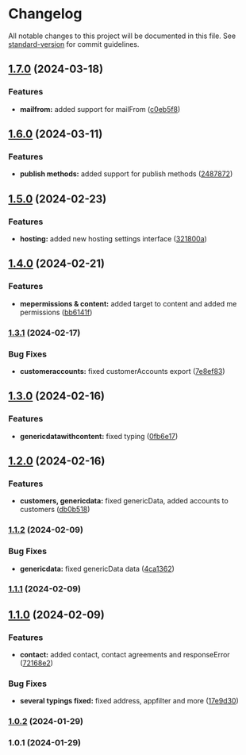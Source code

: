 # Changelog

All notable changes to this project will be documented in this file. See [standard-version](https://github.com/conventional-changelog/standard-version) for commit guidelines.

## [1.7.0](https://github.com/lilaquadrat/interfaces/compare/v1.6.0...v1.7.0) (2024-03-18)


### Features

* **mailfrom:** added support for mailFrom ([c0eb5f8](https://github.com/lilaquadrat/interfaces/commit/c0eb5f87a85cbace9551d84f37f4afb11c357339))

## [1.6.0](https://github.com/lilaquadrat/interfaces/compare/v1.5.0...v1.6.0) (2024-03-11)


### Features

* **publish methods:** added support for publish methods ([2487872](https://github.com/lilaquadrat/interfaces/commit/248787278607722f9a7f0dbc35669c8707f5b029))

## [1.5.0](https://github.com/lilaquadrat/interfaces/compare/v1.4.0...v1.5.0) (2024-02-23)


### Features

* **hosting:** added new hosting settings interface ([321800a](https://github.com/lilaquadrat/interfaces/commit/321800abc7ecabad1000f69f4e588bce63c79a3b))

## [1.4.0](https://github.com/lilaquadrat/interfaces/compare/v1.3.1...v1.4.0) (2024-02-21)


### Features

* **mepermissions & content:** added target to content and added me permissions ([bb6141f](https://github.com/lilaquadrat/interfaces/commit/bb6141f3425f370a0de0baf669ce1ae97d90a721))

### [1.3.1](https://github.com/lilaquadrat/interfaces/compare/v1.3.0...v1.3.1) (2024-02-17)


### Bug Fixes

* **customeraccounts:** fixed customerAccounts export ([7e8ef83](https://github.com/lilaquadrat/interfaces/commit/7e8ef83c5750dc5d75f17b2bd68211c0316e08b9))

## [1.3.0](https://github.com/lilaquadrat/interfaces/compare/v1.2.0...v1.3.0) (2024-02-16)


### Features

* **genericdatawithcontent:** fixed typing ([0fb6e17](https://github.com/lilaquadrat/interfaces/commit/0fb6e175725007f7b4fa7fed583382767355475f))

## [1.2.0](https://github.com/lilaquadrat/interfaces/compare/v1.1.2...v1.2.0) (2024-02-16)


### Features

* **customers, genericdata:** fixed genericData, added accounts to customers ([db0b518](https://github.com/lilaquadrat/interfaces/commit/db0b518f143160bfcd1a391ca0eede24a967a6b1))

### [1.1.2](https://github.com/lilaquadrat/interfaces/compare/v1.1.1...v1.1.2) (2024-02-09)


### Bug Fixes

* **genericdata:** fixed genericData data ([4ca1362](https://github.com/lilaquadrat/interfaces/commit/4ca13628661e1c92594e65c18c48563cec52bb41))

### [1.1.1](https://github.com/lilaquadrat/interfaces/compare/v1.1.0...v1.1.1) (2024-02-09)

## [1.1.0](https://github.com/lilaquadrat/interfaces/compare/v1.0.2...v1.1.0) (2024-02-09)


### Features

* **contact:** added contact, contact agreements and responseError ([72168e2](https://github.com/lilaquadrat/interfaces/commit/72168e2fbe0f6a0f5a5d87c721f5d2ab9d57fff4))


### Bug Fixes

* **several typings fixed:** fixed address, appfilter and more ([17e9d30](https://github.com/lilaquadrat/interfaces/commit/17e9d30765f6809682d90ad2c7d7e3a66b9e6ba0))

### [1.0.2](https://github.com/lilaquadrat/interfaces/compare/v1.0.1...v1.0.2) (2024-01-29)

### 1.0.1 (2024-01-29)
